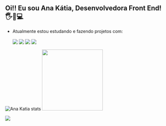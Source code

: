 ## Oi!! Eu sou Ana Kátia, Desenvolvedora Front End! 🖐️👩💻
- Atualmente estou estudando e fazendo projetos com:<br> <br>
<img src="https://img.shields.io/badge/HTML5-E34F26?style=for-the-badge&logo=html5&logoColor=white" /> <img src="https://img.shields.io/badge/CSS3-1572B6?style=for-the-badge&logo=css3&logoColor=white" />  <img src="https://img.shields.io/badge/JavaScript-F7DF1E?style=for-the-badge&logo=javascript&logoColor=black" /> <img src="https://img.shields.io/badge/react-%2320232a.svg?style=for-the-badge&logo=react&logoColor=%2361DAFB" /> <br>

![Ana Katia stats](https://github-readme-stats.vercel.app/api?username=katiaana&show_icons=true&theme=radical) <img height="195em" src="https://github-readme-stats.vercel.app/api/top-langs/?username=Katiaana&layout=compact&langs_count=7&theme=tokyonight"/> 
  <br>
  <div>
     <a href="https://www.linkedin.com/in/anakatia21/" target="_blank"><img src="https://img.shields.io/badge/-LinkedIn-%230077B5?style=for-the-badge&logo=linkedin&logoColor=white" target="_blank"></a>
  <div>
